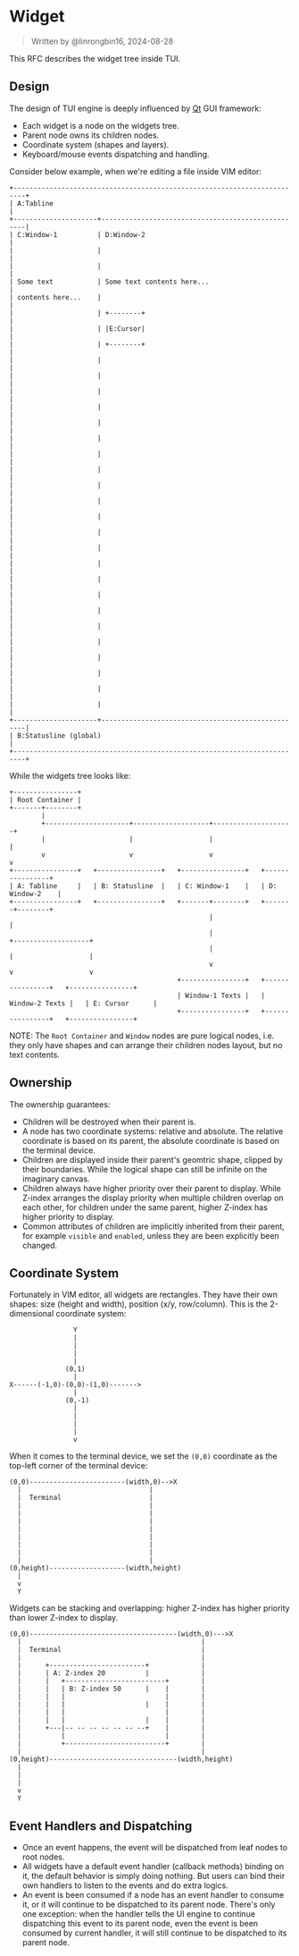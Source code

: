 # Widget

> Written by @linrongbin16, 2024-08-28

This RFC describes the widget tree inside TUI.

## Design

The design of TUI engine is deeply influenced by [Qt](https://www.qt.io/) GUI framework:

- Each widget is a node on the widgets tree.
- Parent node owns its children nodes.
- Coordinate system (shapes and layers).
- Keyboard/mouse events dispatching and handling.

Consider below example, when we're editing a file inside VIM editor:

```text
+-------------------------------------------------------------------------+
| A:Tabline                                                               |
+---------------------+---------------------------------------------------|
| C:Window-1          | D:Window-2                                        |
|                     |                                                   |
|                     |                                                   |
| Some text           | Some text contents here...                        |
| contents here...    |                                                   |
|                     | +--------+                                        |
|                     | |E:Cursor|                                        |
|                     | +--------+                                        |
|                     |                                                   |
|                     |                                                   |
|                     |                                                   |
|                     |                                                   |
|                     |                                                   |
|                     |                                                   |
|                     |                                                   |
|                     |                                                   |
|                     |                                                   |
|                     |                                                   |
|                     |                                                   |
|                     |                                                   |
|                     |                                                   |
|                     |                                                   |
|                     |                                                   |
|                     |                                                   |
|                     |                                                   |
|                     |                                                   |
|                     |                                                   |
|                     |                                                   |
|                     |                                                   |
|                     |                                                   |
|                     |                                                   |
+---------------------+---------------------------------------------------|
| B:Statusline (global)                                                   |
+-------------------------------------------------------------------------+
```

While the widgets tree looks like:

```text
+----------------+
| Root Container |
+-------+--------+
        |
        +---------------------+-------------------+--------------------+
        |                     |                   |                    |
        v                     v                   v                    v
+----------------+   +----------------+   +----------------+   +----------------+
| A: Tabline     |   | B: Statusline  |   | C: Window-1    |   | D: Window-2    |
+----------------+   +----------------+   +-------+--------+   +-------+--------+
                                                  |                    |
                                                  |                    +-------------------+
                                                  |                    |                   |
                                                  v                    v                   v
                                          +----------------+   +----------------+   +----------------+
                                          | Window-1 Texts |   | Window-2 Texts |   | E: Cursor      |
                                          +----------------+   +----------------+   +----------------+
```

NOTE: The `Root Container` and `Window` nodes are pure logical nodes, i.e. they only have shapes and can arrange their children nodes layout, but no text contents.

## Ownership

The ownership guarantees:

- Children will be destroyed when their parent is.
- A node has two coordinate systems: relative and absolute. The relative coordinate is based on its parent, the absolute coordinate is based on the terminal device.
- Children are displayed inside their parent's geomtric shape, clipped by their boundaries. While the logical shape can still be infinite on the imaginary canvas.
- Children always have higher priority over their parent to display. While Z-index arranges the display priority when multiple children overlap on each other, for children under the same parent, higher Z-index has higher priority to display.
- Common attributes of children are implicitly inherited from their parent, for example `visible` and `enabled`, unless they are been explicitly been changed.

## Coordinate System

Fortunately in VIM editor, all widgets are rectangles. They have their own shapes: size (height and width), position (x/y, row/column). This is the 2-dimensional coordinate system:

```text
                Y
                |
                |
                |
                |
              (0,1)
                |
X------(-1,0)-(0,0)-(1,0)------->
                |
              (0,-1)
                |
                |
                |
                |
                v
```

When it comes to the terminal device, we set the `(0,0)` coordinate as the top-left corner of the terminal device:

```text
(0,0)------------------------(width,0)-->X
  |                                |
  |  Terminal                      |
  |                                |
  |                                |
  |                                |
  |                                |
  |                                |
  |                                |
  |                                |
  |                                |
(0,height)-------------------(width,height)
  |
  v
  Y
```

Widgets can be stacking and overlapping: higher Z-index has higher priority than lower Z-index to display.

```text
(0,0)-------------------------------------(width,0)--->X
  |                                             |
  |  Terminal                                   |
  |                                             |
  |      +------------------------+             |
  |      | A: Z-index 20          |             |
  |      |   +-------------------------+        |
  |      |   | B: Z-index 50      |    |        |
  |      |   |                         |        |
  |      |   |                    |    |        |
  |      |   |                         |        |
  |      |   |                    |    |        |
  |      +---|-- -- -- -- -- -- --+    |        |
  |          |                         |        |
  |          +-------------------------+        |
  |                                             |
(0,height)--------------------------------(width,height)
  |
  |
  |
  v
  Y
```

## Event Handlers and Dispatching

- Once an event happens, the event will be dispatched from leaf nodes to root nodes.
- All widgets have a default event handler (callback methods) binding on it, the default behavior is simply doing nothing. But users can bind their own handlers to listen to the events and do extra logics.
- An event is been consumed if a node has an event handler to consume it, or it will continue to be dispatched to its parent node. There's only one exception: when the handler tells the UI engine to continue dispatching this event to its parent node, even the event is been consumed by current handler, it will still continue to be dispatched to its parent node.
